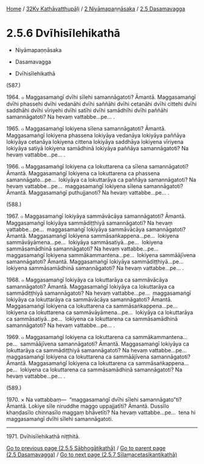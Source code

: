
[Home](/) / [32Kv Kathāvatthupāḷi](../...md) / [2 Niyāmapaṇṇāsaka](...md) / [2.5 Dasamavagga](../32Kv/2/2.5.md)

# 2.5.6 Dvīhisīlehikathā

* Niyāmapaṇṇāsaka

* Dasamavagga

* Dvīhisīlehikathā

(587.)

1964\. ๐ Maggasamaṅgī dvīhi sīlehi samannāgatoti? Āmantā. Maggasamaṅgī dvīhi phassehi dvīhi vedanāhi dvīhi saññāhi dvīhi cetanāhi dvīhi cittehi dvīhi saddhāhi dvīhi vīriyehi dvīhi satīhi dvīhi samādhīhi dvīhi paññāhi samannāgatoti? Na hevaṃ vattabbe…pe… .

1965\. ๐ Maggasamaṅgī lokiyena sīlena samannāgatoti? Āmantā. Maggasamaṅgī lokiyena phassena lokiyāya vedanāya lokiyāya paññāya lokiyāya cetanāya lokiyena cittena lokiyāya saddhāya lokiyena vīriyena lokiyāya satiyā lokiyena samādhinā lokiyāya paññāya samannāgatoti? Na hevaṃ vattabbe…pe… .

1966\. ๐ Maggasamaṅgī lokiyena ca lokuttarena ca sīlena samannāgatoti? Āmantā. Maggasamaṅgī lokiyena ca lokuttarena ca phassena samannāgato…pe…  lokiyāya ca lokuttarāya ca paññāya samannāgatoti? Na hevaṃ vattabbe…pe…  maggasamaṅgī lokiyena sīlena samannāgatoti? Āmantā. Maggasamaṅgī puthujjanoti? Na hevaṃ vattabbe…pe… .

(588.)

1967\. ๐ Maggasamaṅgī lokiyāya sammāvācāya samannāgatoti? Āmantā. Maggasamaṅgī lokiyāya sammādiṭṭhiyā samannāgatoti? Na hevaṃ vattabbe…pe…  maggasamaṅgī lokiyāya sammāvācāya samannāgatoti? Āmantā. Maggasamaṅgī lokiyena sammāsaṅkappena…pe…  lokiyena sammāvāyāmena…pe…  lokiyāya sammāsatiyā…pe…  lokiyena sammāsamādhinā samannāgatoti? Na hevaṃ vattabbe…pe…  maggasamaṅgī lokiyena sammākammantena…pe…  lokiyena sammāājīvena samannāgatoti? Āmantā. Maggasamaṅgī lokiyāya sammādiṭṭhiyā…pe…  lokiyena sammāsamādhinā samannāgatoti? Na hevaṃ vattabbe…pe… .

1968\. ๐ Maggasamaṅgī lokiyāya ca lokuttarāya ca sammāvācāya samannāgatoti? Āmantā. Maggasamaṅgī lokiyāya ca lokuttarāya ca sammādiṭṭhiyā samannāgatoti? Na hevaṃ vattabbe…pe…  maggasamaṅgī lokiyāya ca lokuttarāya ca sammāvācāya samannāgatoti? Āmantā. Maggasamaṅgī lokiyena ca lokuttarena ca sammāsaṅkappena…pe…  lokiyena ca lokuttarena ca sammāvāyāmena…pe…  lokiyāya ca lokuttarāya ca sammāsatiyā…pe…  lokiyena ca lokuttarena ca sammāsamādhinā samannāgatoti? Na hevaṃ vattabbe…pe… .

1969\. ๐ Maggasamaṅgī lokiyena ca lokuttarena ca sammākammantena…pe…  sammāājīvena samannāgatoti? Āmantā. Maggasamaṅgī lokiyāya ca lokuttarāya ca sammādiṭṭhiyā samannāgatoti? Na hevaṃ vattabbe…pe…  maggasamaṅgī lokiyena ca lokuttarena ca sammāājīvena samannāgatoti? Āmantā. Maggasamaṅgī lokiyena ca lokuttarena ca sammāsaṅkappena…pe…  lokiyena ca lokuttarena ca sammāsamādhinā samannāgatoti? Na hevaṃ vattabbe…pe… .

(589.)

1970\. × Na vattabbaṃ—  “maggasamaṅgī dvīhi sīlehi samannāgato”ti? Āmantā. Lokiye sīle niruddhe maggo uppajjatīti? Āmantā. Dussīlo khaṇḍasīlo chinnasīlo maggaṃ bhāvetīti? Na hevaṃ vattabbe…pe…  tena hi maggasamaṅgī dvīhi sīlehi samannāgatoti.

---

1971\. Dvīhisīlehikathā niṭṭhitā.



[Go to previous page (2.5.5 Sābhogātikathā)](2.5.5.md) / [Go to parent page (2.5 Dasamavagga)](../32Kv/2/2.5.md) / [Go to next page (2.5.7 Sīlaṃacetasikantikathā)](2.5.7.md)



